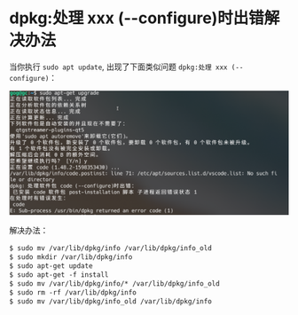# dpkg:处理 xxx (--configure)时出错解决办法
当你执行 `sudo apt update`, 出现了下面类似问题 `dpkg:处理 xxx (--configure)`：

![](dpkg_configure_error.png)

解决办法：
```
$ sudo mv /var/lib/dpkg/info /var/lib/dpkg/info_old 
$ sudo mkdir /var/lib/dpkg/info 
$ sudo apt-get update 
$ sudo apt-get -f install 
$ sudo mv /var/lib/dpkg/info/* /var/lib/dpkg/info_old 
$ sudo rm -rf /var/lib/dpkg/info 
$ sudo mv /var/lib/dpkg/info_old /var/lib/dpkg/info 
```
